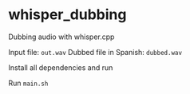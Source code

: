 # whisper_dubbing
Dubbing audio with whisper.cpp

Input file: `out.wav`
Dubbed file in Spanish: `dubbed.wav`

Install all dependencies and run

Run `main.sh`